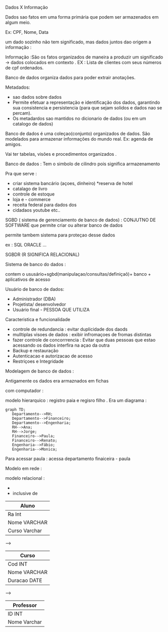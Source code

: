 Dados X Informação  

Dados sao fatos em uma forma primária que podem ser armazenados em algum meio.

Ex: CPF, Nome, Data 

um dado sozinho não tem significado, mas dados juntos dao origem a informação :


Informação :São os fatos organizados de maneira a produzir um significado -> dados colocados em contexto . EX : Lista de clientes com seus números de cpf ordenados. 

Banco de dados organiza dados para poder extrair anotações.

Metadados:
* sao dados sobre dados 
* Permite efetuar a representação e identificação dos dados, garantindo sua consistencia e persistencia (para que sejam solidos e dados nao se percam).
* Os metadardos sao mantidos no dicionario de dados (ou em um catalogo de dados)


Banco de dados é uma coleçao(conjunto)  organizados de dados. São modelados para armazenar informações do mundo real. Ex: agenda de amigos. 

Vai ter tabelas, visões e procedimentos organizados . 


Banco de dados : Tem o simbolo de cilindro pois significa armazenamento

Pra que serve : 

* criar sistema bancário (açoes, dinheiro)
 *reserva de hotel
 * catalago de livro
 * controle de estoque
 * loja e - commerce 
 * receita federal para dados dos 
 * cidadaos
 youtube
 etc..



 SGBD ( sistema de gerenciamento de banco de dados) : CONJUTNO DE SOFTWARE que permite criar ou alterar banco de dados

 permite tambem sistema para proteçao desse dados 

 ex : SQL 
 ORACLE
 ...



 SGBDR (R SIGNIFICA RELACIONAL) 


 Sistema de banco do dados : 

 contem o  ususário+sgbd(manipulaçao/consultas/definiçaõ)+ banco + aplicativos de acesso 

 Usuário de banco de dados:

 * Administrador (DBA)
 * Projetista/ desenvolvedor
 * Usuário final  - PESSOA QUE UTILIZA

 Caracteristica e funcionalidade 

 * controle de redundancia : evitar duplicidade dos daods
 * mulltiplas visoes de dados : exibir infromaçoes de fromas distintas 
 * fazer controle de concorrrencia : Evitar que duas pessoas que estao acessando os dados interfira na açao da outra 
 * Backup e restauração 
 * Autenticacao e autorizacao de acesso 
 * Restriçoes e Integridade 

 Modelagem de banco de dados : 

 Antigamente os dados era armaznados em fichas 


 com computador : 

 modelo hierarquico : registro paia e regisro filho . Era um diagrama : 

 ```mermaid
graph TD;
    Departamento-->RH;
    Departamento-->Financeiro;
    Departamento-->Engenharia;
    RH-->Ana;
    RH-->Jorge;
    Financeiro-->Paula;
    Financeiro-->Renato;
    Engenharia-->Fábio;
    Engenharia-->Monica;
```

Para acessar paula : acessa departamento finaiceira - paula 


Modelo em rede :




modelo relacional :

* 
* inclusive de



|Aluno|
|-----|
|Ra Int|
|Nome VARCHAR|
|Curso Varchar|  

-->

|Curso|
|-----|
|Cod INT|
|Nome VARCHAR|
|Duracao DATE|

-->

|Professor|
|---------|
|ID INT|
|Nome Varchar|


